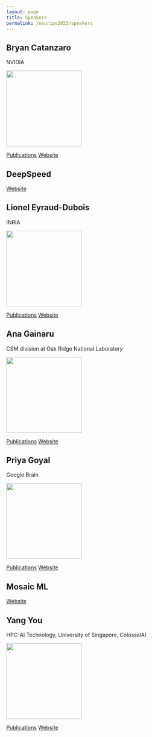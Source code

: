 ```yaml
---
layout: page
title: Speakers
permalink: /neurips2023/speakers
---
```


## Bryan Catanzaro
NVIDIA

<img src="{{site.url}}/assets/bryan.jpeg" width="200" height="200" />


[Publications](https://scholar.google.com/citations?hl=en&user=UZ6kI2AAAAAJ&view_op=list_works&sortby=pubdate) [Website](https://ctnzr.io/)

<!-- Bryan Catanzaro leads a team finding new ways to use AI to improve projects ranging from
language understanding to computer graphics and chip design. He is pioneering the training of LMs
at scale, including through the Megatron project. Bryan’s research at NVIDIA led to the creation of
cuDNN, and more recently, he helped to lead the team that invented DLSS 2.0. -->

## DeepSpeed
[Website](https://www.deepspeed.ai)


## Lionel Eyraud-Dubois
INRIA

<img src="{{site.url}}/assets/lionel.png" width="200" height="200" />

[Publications](https://dblp.org/pid/e/LionelEyraudDubois.html) [Website](https://www.labri.fr/profil/Eyraud-dubois_ID1188202150)

<!-- Researcher at Inria, University of Bordeaux; Expert
in linear algebra, efficient training, re-materialization, offloading; creator and maintainer of two
software packages for memory-efficient training Rotor and Rockmate -->

## Ana Gainaru
CSM division at Oak Ridge National Laboratory

<img src="{{site.url}}/assets/ana.jpeg" width="200" height="200" />

[Publications](https://scholar.google.com/citations?hl=en&user=YR3x8gkAAAAJ&view_op=list_works&sortby=pubdate) [Website](http://ana-gainaru.com/)


## Priya Goyal
Google Brain

<img src="{{site.url}}/assets/priya-goyal.png" width="200" height="200" />

[Publications](https://scholar.google.com/citations?hl=en&user=-9yiQMsAAAAJ) [Website](https://prigoyal.github.io)


## Mosaic ML
[Website](https://www.mosaicml.com)

## Yang You
HPC-AI Technology, University of Singapore, ColossalAI

<!-- ![Yang You]({{site.url}}/assets/yy.jpeg) -->
<img src="{{site.url}}/assets/yy.jpeg" width="200" height="200" />


[Publications](https://scholar.google.com/citations?user=jF4dPZwAAAAJ&hl=en) [Website](https://ai.comp.nus.edu.sg/)

<!-- Founder at HPC-AI Technology, Presidential Young Professor at University
of Singapore; Expert in high performance computing, machine learning, parallel and
distributed systems and the main developer of ColossalAI -->
